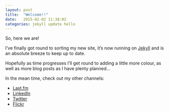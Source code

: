 ```yaml
---
layout: post
title:  "Welcome!!"
date:   2015-02-02 11:38:02
categories: jekyll update hello
---
```

So, here we are!

I&rsquo;ve finally got round to sorting my new site, it&rsquo;s now running on [Jekyll](http://jekyllrb.com) and is an absolute breeze to keep up to date.

Hopefully as time progresses I&rsquo;ll get round to adding a little more colour, as well as more blog posts as I have plenty planned...

In the mean time, check out my other channels:

* [Last.fm](http://www.last.fm/user/jibubo)
* [LinkedIn](http://uk.linkedin.com/in/cdgibbons)
* [Twitter](http://www.twitter.com/jibubo)
* [Flickr](http://www.flickr.com/photos/jibubo/)
